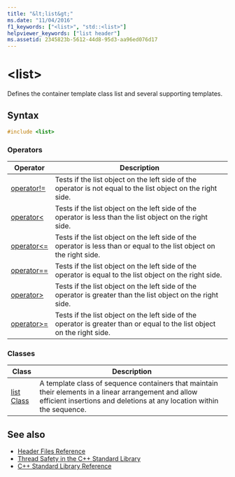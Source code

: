 ```yaml
---
title: "&lt;list&gt;"
ms.date: "11/04/2016"
f1_keywords: ["<list>", "std::<list>"]
helpviewer_keywords: ["list header"]
ms.assetid: 2345823b-5612-44d8-95d3-aa96ed076d17
---
```

# &lt;list&gt;

Defines the container template class list and several supporting templates.

## Syntax

```cpp
#include <list>
```

### Operators

|Operator|Description|
|-|-|
|[operator!=](../standard-library/list-operators.md#op_neq)|Tests if the list object on the left side of the operator is not equal to the list object on the right side.|
|[operator<](../standard-library/list-operators.md#op_lt)|Tests if the list object on the left side of the operator is less than the list object on the right side.|
|[operator\<=](../standard-library/list-operators.md#op_gt_eq)|Tests if the list object on the left side of the operator is less than or equal to the list object on the right side.|
|[operator==](../standard-library/list-operators.md#op_eq_eq)|Tests if the list object on the left side of the operator is equal to the list object on the right side.|
|[operator>](../standard-library/list-operators.md#op_gt)|Tests if the list object on the left side of the operator is greater than the list object on the right side.|
|[operator>=](../standard-library/list-operators.md#op_gt_eq)|Tests if the list object on the left side of the operator is greater than or equal to the list object on the right side.|

### Classes

|Class|Description|
|-|-|
|[list Class](../standard-library/list-class.md)|A template class of sequence containers that maintain their elements in a linear arrangement and allow efficient insertions and deletions at any location within the sequence.|

## See also

- [Header Files Reference](../standard-library/cpp-standard-library-header-files.md)
- [Thread Safety in the C++ Standard Library](../standard-library/thread-safety-in-the-cpp-standard-library.md)
- [C++ Standard Library Reference](../standard-library/cpp-standard-library-reference.md)
